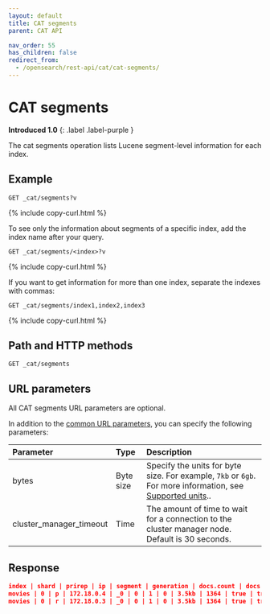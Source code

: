 ```yaml
---
layout: default
title: CAT segments
parent: CAT API

nav_order: 55
has_children: false
redirect_from:
  - /opensearch/rest-api/cat/cat-segments/
---
```


# CAT segments

**Introduced 1.0**
{: .label .label-purple }

The cat segments operation lists Lucene segment-level information for each index.

## Example

```
GET _cat/segments?v
```

{% include copy-curl.html %}

To see only the information about segments of a specific index, add the index name after your query.

```
GET _cat/segments/<index>?v
```

{% include copy-curl.html %}

If you want to get information for more than one index, separate the indexes with commas:

```
GET _cat/segments/index1,index2,index3
```

{% include copy-curl.html %}

## Path and HTTP methods

```
GET _cat/segments
```

## URL parameters

All CAT segments URL parameters are optional.

In addition to the [common URL parameters]({{site.url}}{{site.baseurl}}/api-reference/cat/index), you can specify the following parameters:

| Parameter               | Type      | Description                                                                                                                                                 |
| :---------------------- | :-------- | :---------------------------------------------------------------------------------------------------------------------------------------------------------- |
| bytes                   | Byte size | Specify the units for byte size. For example, `7kb` or `6gb`. For more information, see [Supported units]({{site.url}}{{site.baseurl}}/opensearch/units/).. |
| cluster_manager_timeout | Time      | The amount of time to wait for a connection to the cluster manager node. Default is 30 seconds.                                                             |

## Response

```json
index | shard | prirep | ip | segment | generation | docs.count | docs.deleted | size | size.memory | committed | searchable | version | compound
movies | 0 | p | 172.18.0.4 | _0 | 0 | 1 | 0 | 3.5kb | 1364 | true | true | 8.7.0 | true
movies | 0 | r | 172.18.0.3 | _0 | 0 | 1 | 0 | 3.5kb | 1364 | true | true | 8.7.0 | true
```
